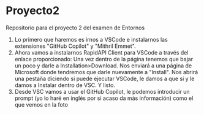 # Proyecto2
Repositorio para el proyecto 2 del examen de Entornos

1. Lo primero que haremos es irnos a VSCode e instalarnos las extensiones "GitHub Copilot" y "Mithril Emmet".
2. Ahora vamos a instalarnos RapidAPI Client para VSCode a través del enlace proporcionado:
   Una vez dentro de la página tenemos que bajar un poco y darle a Installation>Download.
   Nos enviará a una página de Microsoft donde tendremos que darle nuevamente a "Install".
   Nos abrirá una pestaña diciendo si puede ejecutar VSCode, le damos a que si y le damos a Instalar dentro de VSC. Y listo.
3. Desde VSC vamos a usar el GitHub Copilot, le podemos introducir un prompt (yo lo haré en inglés por si acaso da más información) como el que vemos en la foto 
